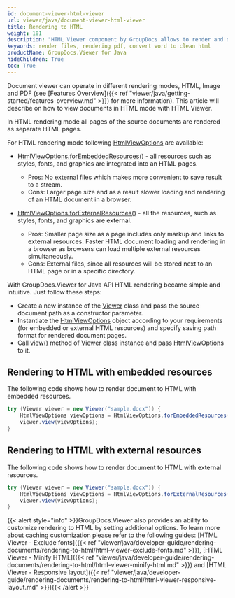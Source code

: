 ```yaml
---
id: document-viewer-html-viewer
url: viewer/java/document-viewer-html-viewer
title: Rendering to HTML
weight: 101
description: "HTML Viewer component by GroupDocs allows to render and display documents of PDF, Word, Excel, PowerPoint and many other file formats within Java applications."
keywords: render files, rendering pdf, convert word to clean html
productName: GroupDocs.Viewer for Java
hideChildren: True
toc: True
---
```

Document viewer can operate in different rendering modes, HTML, Image and PDF (see [Features Overview]({{< ref "viewer/java/getting-started/features-overview.md" >}}) for more information). This article will describe on how to view documents in HTML mode with HTML Viewer.

In HTML rendering mode all pages of the source documents are rendered as separate HTML pages. 

For HTML rendering mode following [HtmlViewOptions](https://reference.groupdocs.com/viewer/java/com.groupdocs.viewer.options/HtmlViewOptions) are available:
* [HtmlViewOptions.forEmbeddedResources()](https://reference.groupdocs.com/viewer/java/com.groupdocs.viewer.options/HtmlViewOptions#forEmbeddedResources()) - all resources such as styles, fonts, and graphics are integrated into an HTML pages.
 
    * Pros: No external files which makes more convenient to save result to a stream.        
    * Cons: Larger page size and as a result slower loading and rendering of an HTML document in a browser.        
* [HtmlViewOptions.forExternalResources()](https://reference.groupdocs.com/viewer/java/com.groupdocs.viewer.options/HtmlViewOptions#forExternalResources()) - all the resources, such as styles, fonts, and graphics are external.    
    * Pros: Smaller page size as a page includes only markup and links to external resources. Faster HTML document loading and rendering in a browser as browsers can load multiple external resources simultaneously.        
    * Cons: External files, since all resources will be stored next to an HTML page or in a specific directory.  

With GroupDocs.Viewer for Java API HTML rendering became simple and intuitive. Just follow these steps:
* Create a new instance of the [Viewer](https://reference.groupdocs.com/viewer/java/com.groupdocs.viewer/Viewer) class and pass the source document path as a constructor parameter.
* Instantiate the [HtmlViewOptions](https://reference.groupdocs.com/viewer/java/com.groupdocs.viewer.options/HtmlViewOptions) object according to your requirements (for embedded or external HTML resources) and specify saving path format for rendered document pages.
* Call [view()](https://reference.groupdocs.com/viewer/java/com.groupdocs.viewer/Viewer#view(com.groupdocs.viewer.options.ViewOptions)) method of [Viewer](https://reference.groupdocs.com/viewer/java/com.groupdocs.viewer/Viewer) class instance and pass [HtmlViewOptions](https://reference.groupdocs.com/viewer/java/com.groupdocs.viewer.options/HtmlViewOptions) to it.

## Rendering to HTML with embedded resources

The following code shows how to render document to HTML with embedded resources.  

```java
try (Viewer viewer = new Viewer("sample.docx")) {
    HtmlViewOptions viewOptions = HtmlViewOptions.forEmbeddedResources();
    viewer.view(viewOptions);
}
```

## Rendering to HTML with external resources

The following code shows how to render document to HTML with external resources.  

```java
try (Viewer viewer = new Viewer("sample.docx")) {
    HtmlViewOptions viewOptions = HtmlViewOptions.forExternalResources();
    viewer.view(viewOptions);
}
```

{{< alert style="info" >}}GroupDocs.Viewer also provides an ability to customize rendering to HTML by setting additional options. To learn more about caching customization please refer to the following guides: [HTML Viewer - Exclude fonts]({{< ref "viewer/java/developer-guide/rendering-documents/rendering-to-html/html-viewer-exclude-fonts.md" >}}), [HTML Viewer - Minify HTML]({{< ref "viewer/java/developer-guide/rendering-documents/rendering-to-html/html-viewer-minify-html.md" >}}) and [HTML Viewer - Responsive layout]({{< ref "viewer/java/developer-guide/rendering-documents/rendering-to-html/html-viewer-responsive-layout.md" >}}){{< /alert >}}
